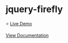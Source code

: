 # jquery-firefly
:star: [Live Demo](http://blog.iamxcc.com)   

[View Documentation](http://blog.iamxcc.com/2016/08/13/jquery%E6%8F%92%E4%BB%B6%E5%AE%9E%E7%8E%B0%E8%90%A4%E7%81%AB%E8%99%AB%E6%95%88%E6%9E%9C/)
